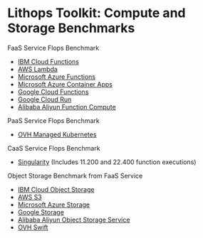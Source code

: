 # Lithops Toolkit: Compute and Storage Benchmarks

FaaS Service Flops Benchmark
- [IBM Cloud Functions](flops/ibm_cf)
- [AWS Lambda](flops/aws_lambda)
- [Microsoft Azure Functions](flops/azure_functions)
- [Microsoft Azure Container Apps](flops/azure_containers)
- [Google Cloud Functions](flops/gcp_functions)
- [Google Cloud Run](flops/gcp_run)
- [Alibaba Aliyun Function Compute](flops/aliyun_fc)

PaaS Service Flops Benchmark
- [OVH Managed Kubernetes](flops/ovhcloud_managed_k8s)

CaaS Service Flops Benchmark
- [Singularity](flops/singularity) (Includes 11.200 and 22.400 function executions)

Object Storage Benchmark from FaaS Service
- [IBM Cloud Object Storage](object_storage/ibm_cos)
- [AWS S3](object_storage/aws_s3)
- [Microsoft Azure Storage](object_storage/azure_storage)
- [Google Storage](object_storage/google_storage)
- [Alibaba Aliyun Object Storage Service](object_storage/aliyun_oss)
- [OVH Swift](object_storage/ovhcloud_managed_k8s)